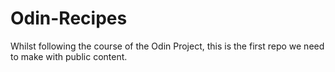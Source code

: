 # Odin-Recipes

Whilst following the course of the Odin Project, this is the first repo we need to make with public content.

